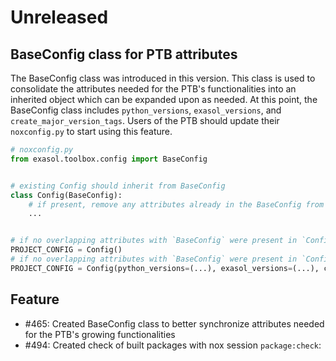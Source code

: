 # Unreleased

## BaseConfig class for PTB attributes

The BaseConfig class was introduced in this version. This class is used to consolidate
the attributes needed for the PTB's functionalities into an inherited object which can
be expanded upon as needed. At this point, the BaseConfig class includes
``python_versions``, ``exasol_versions``, and ``create_major_version_tags``. Users of
the PTB should update their ``noxconfig.py`` to start using this feature.

```python
# noxconfig.py
from exasol.toolbox.config import BaseConfig


# existing Config should inherit from BaseConfig
class Config(BaseConfig):
    # if present, remove any attributes already in the BaseConfig from the added attributes
    ...


# if no overlapping attributes with `BaseConfig` were present in `Config`, then this is unmodified.
PROJECT_CONFIG = Config()
# if no overlapping attributes with `BaseConfig` were present in `Config`, then this should be modified.
PROJECT_CONFIG = Config(python_versions=(...), exasol_versions=(...), create_major_version_tags=True)
```

## Feature

* #465: Created BaseConfig class to better synchronize attributes needed for the PTB's
  growing functionalities
* #494: Created check of built packages with nox session ``package:check``:
